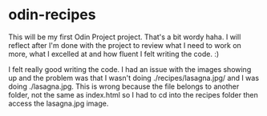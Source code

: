 # odin-recipes

This will be my first Odin Project project. That's a bit wordy haha. I will reflect after I'm done with the project to review what I need to work on more, what I excelled at and how fluent I felt writing the code. :)

I felt really good writing the code. I had an issue with the images showing up and the problem was that I wasn't doing ./recipes/lasagna.jpg/ and I was doing ./lasagna.jpg. This is wrong because the file belongs to another folder, not the same as index.html so I had to cd into the recipes folder then access the lasagna.jpg image.
